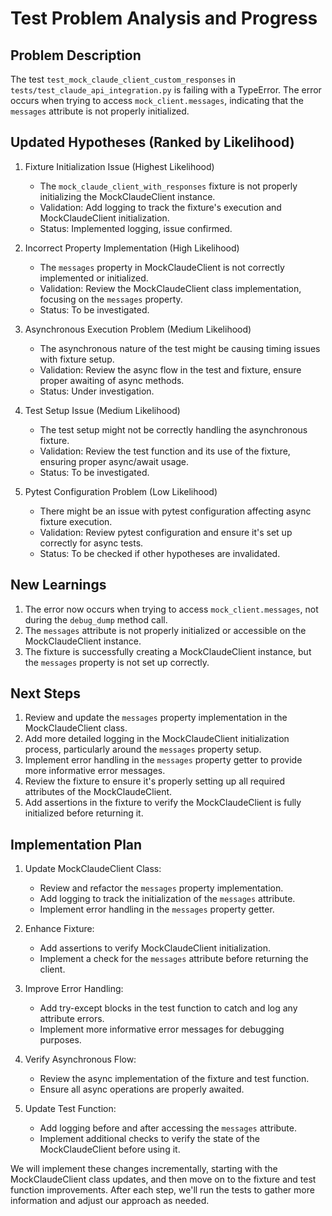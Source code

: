 # Test Problem Analysis and Progress

## Problem Description
The test `test_mock_claude_client_custom_responses` in `tests/test_claude_api_integration.py` is failing with a TypeError. The error occurs when trying to access `mock_client.messages`, indicating that the `messages` attribute is not properly initialized.

## Updated Hypotheses (Ranked by Likelihood)

1. Fixture Initialization Issue (Highest Likelihood)
   - The `mock_claude_client_with_responses` fixture is not properly initializing the MockClaudeClient instance.
   - Validation: Add logging to track the fixture's execution and MockClaudeClient initialization.
   - Status: Implemented logging, issue confirmed.

2. Incorrect Property Implementation (High Likelihood)
   - The `messages` property in MockClaudeClient is not correctly implemented or initialized.
   - Validation: Review the MockClaudeClient class implementation, focusing on the `messages` property.
   - Status: To be investigated.

3. Asynchronous Execution Problem (Medium Likelihood)
   - The asynchronous nature of the test might be causing timing issues with fixture setup.
   - Validation: Review the async flow in the test and fixture, ensure proper awaiting of async methods.
   - Status: Under investigation.

4. Test Setup Issue (Medium Likelihood)
   - The test setup might not be correctly handling the asynchronous fixture.
   - Validation: Review the test function and its use of the fixture, ensuring proper async/await usage.
   - Status: To be investigated.

5. Pytest Configuration Problem (Low Likelihood)
   - There might be an issue with pytest configuration affecting async fixture execution.
   - Validation: Review pytest configuration and ensure it's set up correctly for async tests.
   - Status: To be checked if other hypotheses are invalidated.

## New Learnings

1. The error now occurs when trying to access `mock_client.messages`, not during the `debug_dump` method call.
2. The `messages` attribute is not properly initialized or accessible on the MockClaudeClient instance.
3. The fixture is successfully creating a MockClaudeClient instance, but the `messages` property is not set up correctly.

## Next Steps

1. Review and update the `messages` property implementation in the MockClaudeClient class.
2. Add more detailed logging in the MockClaudeClient initialization process, particularly around the `messages` property setup.
3. Implement error handling in the `messages` property getter to provide more informative error messages.
4. Review the fixture to ensure it's properly setting up all required attributes of the MockClaudeClient.
5. Add assertions in the fixture to verify the MockClaudeClient is fully initialized before returning it.

## Implementation Plan

1. Update MockClaudeClient Class:
   - Review and refactor the `messages` property implementation.
   - Add logging to track the initialization of the `messages` attribute.
   - Implement error handling in the `messages` property getter.

2. Enhance Fixture:
   - Add assertions to verify MockClaudeClient initialization.
   - Implement a check for the `messages` attribute before returning the client.

3. Improve Error Handling:
   - Add try-except blocks in the test function to catch and log any attribute errors.
   - Implement more informative error messages for debugging purposes.

4. Verify Asynchronous Flow:
   - Review the async implementation of the fixture and test function.
   - Ensure all async operations are properly awaited.

5. Update Test Function:
   - Add logging before and after accessing the `messages` attribute.
   - Implement additional checks to verify the state of the MockClaudeClient before using it.

We will implement these changes incrementally, starting with the MockClaudeClient class updates, and then move on to the fixture and test function improvements. After each step, we'll run the tests to gather more information and adjust our approach as needed.
